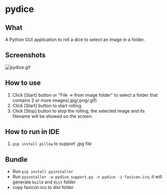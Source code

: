 # pydice

## What
A Python GUI application to roll a dice to select an image in a folder.

## Screenshots
![pydice.gif](https://user-images.githubusercontent.com/25657798/59865091-cfbd4a80-93ba-11e9-981b-45b8a25784c7.gif)

## How to use

1. Click [Start] button or "File -> from image folder" to select a folder that contains 2 or more images(.jpg/.png/.gif)
2. Click [Start] button to start rolling
3. Click [Stop] button to stop the rolling, the selected image and its filename will be showed on the screen.

## How to run in IDE

1. `pip install pillow` to support .jpg file

## Bundle

- Run `pip install pyinstaller`
- Run `pyinstaller -w pydice_support.py -n pydice -i favicon.ico`, it will generate `build` and `dist` folder
- copy favicon.ico to dist folder